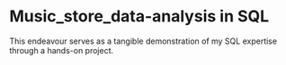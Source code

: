 # Music_store_data-analysis in SQL


This endeavour serves as a tangible demonstration of my SQL expertise through a hands-on project.
